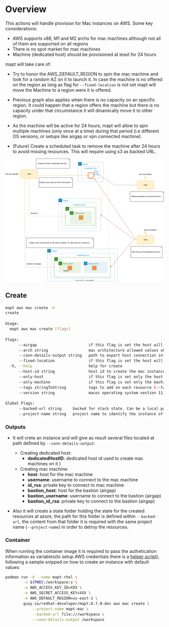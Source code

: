 # Overview

This actions will handle provision for Mac instances on AWS. Some key considerations:

* AWS supports x86, M1 and M2 archs for mac machines although not all of them are supported on all regions
* There is no spot market for mac machines
* Machine (dedicated host) should be provisioned at least for 24 hours

mapt will take care of:

* Try to honor the AWS_DEFAULT_REGION to spin the mac machine and look for a random AZ on it to launch it. In case the machine is no offered on the region as long as flag for `--fixed-location` is not set mapt will move the Machine to a region were it is offered.

* Previous graph also applies when there is no capacity on an specific region. It could happen that a region offers the machine but there is no capacity under that circumstance it will dinamically move it to other region.

* As the machine will be active for 24 hours, mapt will allow to spin multiple machines (only once at a time) during that period (i.e different OS versions, or setups like airgap or vpn connected machine).

* (Future) Create a scheduled task to remove the machine after 24 hours to avoid missing resources. This will require using s3 as backed URL.

![Mac](./mac.svg)

## Create

```bash
mapt aws mac create -h 
create

Usage:
  mapt aws mac create [flags]

Flags:
      --airgap                       if this flag is set the host will be created as airgap machine. Access will done through a bastion
      --arch string                  mac architecture allowed values x86, m1, m2. Default to m2 (default "m2")
      --conn-details-output string   path to export host connection information (host, username and privateKey)
      --fixed-location               if this flag is set the host will be created only on the region set by the AWS Env (AWS_DEFAULT_REGION)
  -h, --help                         help for create
      --host-id string               host id to create the mac instance. If the param is not pass the dedicated host will be created
      --only-host                    if this flag is set only the host will be created / destroyed
      --only-machine                 if this flag is set only the machine will be destroyed
      --tags stringToString          tags to add on each resource (--tags name1=value1,name2=value2) (default [])
      --version string               macos operating system vestion 11, 12 on x86 and m1; 13 on all archs. Default to 13 (default "14")

Global Flags:
      --backed-url string     backed for stack state. Can be a local path with format file:///path/subpath or s3 s3://existing-bucket
      --project-name string   project name to identify the instance of the stack
```

### Outputs

* It will crete an instance and will give as result several files located at path defined by `--conn-details-output`:
  * Creating dedicated host:
    * **dedicatedHostID**: dedicated host id used to create mac machines on it )
  * Creating mac machine:
    * **host**: host for the mac machine
    * **username**: username to connect to the mac machine
    * **id_rsa**: private key to connect to mac machine
    * **bastion_host**: host for the bastion (airgap)
    * **bastion_username**: username to connect to the bastion (airgap)
    * **bastion_id_rsa**: private key to connect to the bastion (airgap)

* Also it will create a state folder holding the state for the created resources at azure, the path for this folder is defined within `--backed-url`, the content from that folder it is required with the same project name (`--project-name`) in order to detroy the resources.

### Container

When running the container image it is required to pass the authetication information as variables(to setup AWS credentials there is a [helper script](./../../hacks/aws_setup.sh)), following a sample snipped on how to create an instance with default values:  

```bash
podman run -d --name mapt-rhel \
        -v ${PWD}:/workspace:z \
        -e AWS_ACCESS_KEY_ID=XXX \
        -e AWS_SECRET_ACCESS_KEY=XXX \
        -e AWS_DEFAULT_REGION=us-east-1 \
        quay.io/redhat-developer/mapt:0.7.0-dev aws mac create \
            --project-name mapt-mac \
            --backed-url file:///workspace \
            --conn-details-output /workspace
```